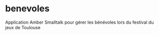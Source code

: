 benevoles
=========

Application Amber Smalltalk pour gérer les bénévoles lors du festival du jeux de Toulouse
